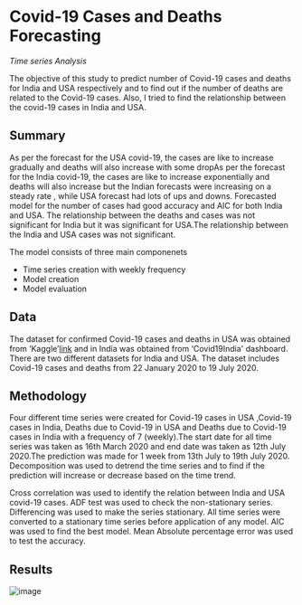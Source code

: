 # Covid-19 Cases and Deaths Forecasting
_Time series Analysis_

The objective of this study to predict number of Covid-19 cases and deaths for India and USA respectively and to find out if the number of deaths are related to the Covid-19 cases. Also, I tried to find the relationship between the covid-19 cases in India and USA.

## Summary

As per the forecast for the USA covid-19, the cases are like to increase gradually and deaths will also increase with some dropAs per the forecast for the India covid-19, the cases are like to increase exponentially and deaths will also increase but the Indian forecasts were increasing on a steady rate , while USA forecast had lots of ups and downs. Forecasted model for the number of cases had good accuracy and AIC for both India and USA. The relationship between the deaths and cases was not significant for India but it was significant for USA.The relationship between the India and USA cases was not significant. 

The model consists of three main componenets 
* Time series creation with weekly frequency
* Model creation 
* Model evaluation 

## Data 

The dataset for confirmed Covid-19 cases and deaths in USA was obtained from ‘Kaggle’[link](https://www.kaggle.com/sudalairajkumar/novel-corona-virus-2019-dataset) and in India was obtained from ‘Covid19India' dashboard. There are two different datasets for India and USA. The dataset includes Covid-19 cases and deaths from 22 January 2020 to 19 July 2020.

## Methodology 

Four different time series were created for Covid-19 cases in USA ,Covid-19 cases in India, Deaths due to Covid-19 in USA and Deaths due to Covid-19 cases in India with a frequency of 7 (weekly).The start date for all time series was taken as 16th March 2020 and end date was taken as 12th July 2020.The prediction was made for 1 week from 13th July to 19th July 2020. Decomposition was used to detrend the time series and to find if the prediction will increase or decrease based on the time trend.

Cross correlation was used to identify the relation between India and USA covid-19 cases. ADF test was used to check the non-stationary series. Differencing was used to make the series stationary. All time series were converted to a stationary time series before application of any model. AIC was used to find the best model. Mean Absolute percentage error was used to test the accuracy.

## Results

![image](https://user-images.githubusercontent.com/70984576/118362772-f2cce680-b55e-11eb-9d16-3e25fa3fce28.png)

